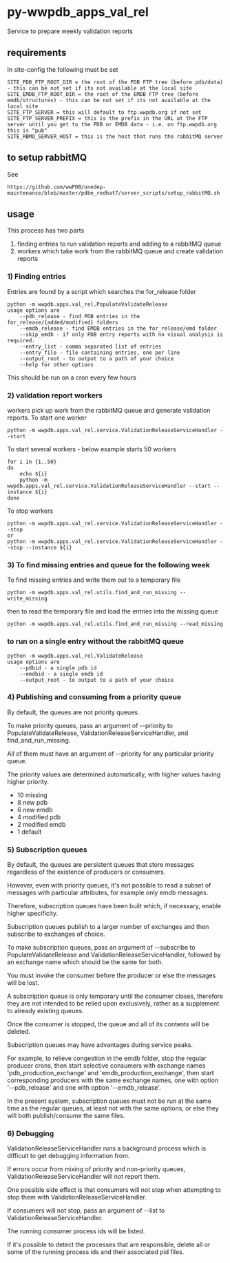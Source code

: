 # py-wwpdb_apps_val_rel
Service to prepare weekly validation reports

## requirements
In site-config the following must be set

    SITE_PDB_FTP_ROOT_DIR = the root of the PDB FTP tree (before pdb/data) - this can be not set if its not available at the local site 
    SITE_EMDB_FTP_ROOT_DIR = the root of the EMDB FTP tree (before emdb/structures) - this can be not set if its not available at the local site
    SITE_FTP_SERVER = this will default to ftp.wwpdb.org if not set
    SITE_FTP_SERVER_PREFIX = this is the prefix in the URL at the FTP server until you get to the PDB or EMDB data - i.e. on ftp.wwpdb.org this is "pub"
    SITE_RBMQ_SERVER_HOST = this is the host that runs the rabbitMQ server

## to setup rabbitMQ

See

    https://github.com/wwPDB/onedep-maintenance/blob/master/pdbe_redhat7/server_scripts/setup_rabbitMQ.sh
    
## usage

This process has two parts
1) finding entries to run validation reports and adding to a rabbitMQ queue
2) workers which take work from the rabbitMQ queue and create validation reports



### 1) Finding entries

Entries are found by a script which searches the for_release folder 

    python -m wwpdb.apps.val_rel.PopulateValidateRelease
    usage options are
        --pdb_release - find PDB entries in the for_release/{added/modified} folders  
        --emdb_release - find EMDB entries in the for_release/emd folder
        --skip_emdb - if only PDB entry reports with no visual analysis is required.
        --entry_list - comma separated list of entries
        --entry_file - file containing entries, one per line
        --output_root - to output to a path of your choice
        --help for other options

This should be run on a cron every few hours

### 2) validation report workers
    
workers pick up work from the rabbitMQ queue and generate validation reports.
To start one worker

    python -m wwpdb.apps.val_rel.service.ValidationReleaseServiceHandler --start
    
To start several workers - below example starts 50 workers 

    for i in {1..50}
    do
        echo ${i}
        python -m wwpdb.apps.val_rel.service.ValidationReleaseServiceHandler --start --instance ${i}
    done
 
 To stop workers
 
    python -m wwpdb.apps.val_rel.service.ValidationReleaseServiceHandler --stop
    or
    python -m wwpdb.apps.val_rel.service.ValidationReleaseServiceHandler --stop --instance ${i}

### 3) To find missing entries and queue for the following week
    
To find missing entries and write them out to a temporary file 

    python -m wwpdb.apps.val_rel.utils.find_and_run_missing --write_missing
    
then to read the temporary file and load the entries into the missing queue
    
    python -m wwpdb.apps.val_rel.utils.find_and_run_missing --read_missing

### to run on a single entry without the rabbitMQ queue

    python -m wwpdb.apps.val_rel.ValidateRelease
    usage options are
        --pdbid - a single pdb id
        --emdbid - a single emdb id
        --output_root - to output to a path of your choice

### 4) Publishing and consuming from a priority queue

By default, the queues are not priority queues.

To make priority queues, pass an argument of --priority to PopulateValidateRelease, ValidationReleaseServiceHandler, and find_and_run_missing.

All of them must have an argument of --priority for any particular priority queue.

The priority values are determined automatically, with higher values having higher priority.

- 10 missing
- 8 new pdb
- 6 new emdb
- 4 modified pdb
- 2 modified emdb
- 1 default


### 5) Subscription queues

By default, the queues are persistent queues that store messages regardless of the existence of producers or consumers.

However, even with priority queues, it's not possible to read a subset of messages with particular attributes, for example only emdb messages.

Therefore, subscription queues have been built which, if necessary, enable higher specificity.

Subscription queues publish to a larger number of exchanges and then subscribe to exchanges of choice.

To make subscription queues, pass an argument of --subscribe to PopulateValidateRelease and ValidationReleaseServiceHandler, followed by an exchange name which should be the same for both.

You must invoke the consumer before the producer or else the messages will be lost.

A subscription queue is only temporary until the consumer closes, therefore they are not intended to be relied upon exclusively, rather as a supplement to already existing queues.

Once the consumer is stopped, the queue and all of its contents will be deleted.

Subscription queues may have advantages during service peaks.

For example, to relieve congestion in the emdb folder, stop the regular producer crons, then start selective consumers with exchange names 'pdb_production_exchange' and 'emdb_production_exchange', then start corresponding producers with the same exchange names, one with option '--pdb_release' and one with option '--emdb_release'.

In the present system, subscription queues must not be run at the same time as the regular queues, at least not with the same options, or else they will both publish/consume the same files.

### 6) Debugging

ValidationReleaseServiceHandler runs a background process which is difficult to get debugging information from.

If errors occur from mixing of priority and non-priority queues, ValidationReleaseServiceHandler will not report them.

One possible side effect is that consumers will not stop when attempting to stop them with ValidationReleaseServiceHandler.

If consumers will not stop, pass an argument of --list to ValidationReleaseServiceHandler.

The running consumer process ids will be listed.

If it's possible to detect the processes that are responsible, delete all or some of the running process ids and their associated pid files.

